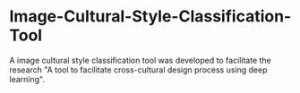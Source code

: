 # Image-Cultural-Style-Classification-Tool
A image cultural style classification tool was developed to facilitate the research "A tool to facilitate cross-cultural design process using deep learning".
